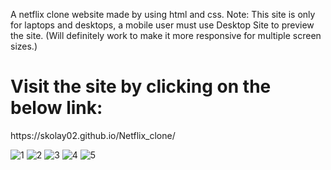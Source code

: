 A netflix clone website made by using html and css.
Note: This site is only for laptops and desktops, a mobile user must use Desktop Site to preview the site.
(Will definitely work to make it more responsive for multiple screen sizes.)

<h1>Visit the site by clicking on the below link:</h1>
https://skolay02.github.io/Netflix_clone/

![1](https://github.com/user-attachments/assets/7b30191f-d78a-4105-9f8e-47351deb4995)
![2](https://github.com/user-attachments/assets/9f31f272-48cb-49cd-893d-c7cd59b2cb09)
![3](https://github.com/user-attachments/assets/6b08cfa5-9e92-41a4-a72d-3b69b07eafd4)
![4](https://github.com/user-attachments/assets/71612054-08cf-4be6-afed-b3ee2e1cf370)
![5](https://github.com/user-attachments/assets/a3c1d77a-e39f-43fb-b13d-c25aa7139ff8)
